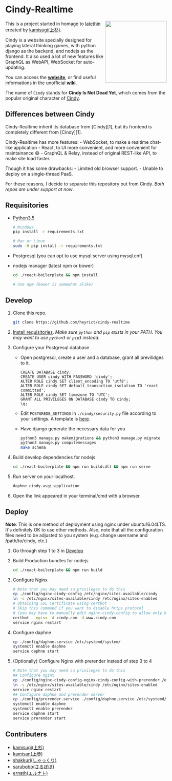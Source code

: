 Cindy-Realtime
==============
<img align="right" height="192" width="192" src="https://github.com/heyrict/cindy-realtime/blob/master/react-boilerplate/app/images/icon-192x192.png" />

This is a project started in homage to [latethin](http://sui-hei.net) created by [kamisugi(上杉)](http://sui-hei.net/mondai/profile/1).

Cindy is a website specially designed for playing lateral thinking games, with python django as the backend, and nodejs as the frontend.
It also used a lot of new features like GraphQL as WebAPI, WebSocket for auto-updating.

You can access the **[website](https://www.cindythink.com/ja/)**, or find useful informations in the unofficial **[wiki](https://wiki3.jp/cindy-lat)**.

The name of `Cindy` stands for **Cindy Is Not Dead Yet**,
which comes from the popular original character of
[Cindy](http://sui-hei.net/app/webroot/pukiwiki/index.php?%E3%82%B7%E3%83%B3%E3%83%87%E3%82%A3).

<div style="clear:both;" />

Differences between Cindy
-------------------------
Cindy-Realtime inherit its database from [Cindy][1], but its frontend is completely different from [Cindy][1].

Cindy-Realtime has more features:
    - WebSocket, to make a realtime chat-like application
    - React, to UI more convenient, and more convenient for maintainance :smile:
    - GraphQL & Relay, instead of original REST-like API, to make site load faster.

Though it has some drawbacks:
    - Limited old browser support.
    - Unable to deploy on a single-thread PaaS.

For these reasons, I decide to separate this repository out from Cindy.
*Both repos are under support at now*.

Requisitories
-----------
- [Python3.5](http://www.python.org)

    ```bash
    # Windows
    pip install -r requirements.txt

    # Mac or Linux
    sudo -H pip install -r requirements.txt
    ```
- Postgresql (you can opt to use mysql server using mysql.cnf)
- nodejs manager (latest npm or bower)

    ```bash
    cd ./react-boilerplate && npm install

    # Use npm (bower is somewhat alike)
    ```

Develop
-------
1. Clone this repo.

    ```bash
    git clone https://github.com/heyrict/cindy-realtime
    ```

2. [Install requisitories](#requisitories).
    *Make sure `python` and `pip` exists in your PATH. You may want to use `python3` or `pip3` instead.*

3. Configure your Postgresql database
    - Open postgresql, create a user and a database, grant all previlidges to it.

      ```postgresql
      CREATE DATABASE cindy;
      CREATE USER cindy WITH PASSWORD 'cindy';
      ALTER ROLE cindy SET client_encoding TO 'utf8';
      ALTER ROLE cindy SET default_transaction_isolation TO 'react committed';
      ALTER ROLE cindy SET timezone TO 'UTC';
      GRANT ALL PRIVILEGES ON DATABASE cindy TO cindy;
      \q;
      ```

    - Edit `POSTGREDB_SETTINGS` in `./cindy/security.py` file according to your settings.
      A template is [here](./cindy/security.py.template).
    - Have django generate the necessary data for you

      ```bash
      python3 manage.py makemigrations && python3 manage.py migrate
      python3 manage.py compilemessages
      make schema
      ```

4. Build develop dependencies for nodejs

   ```bash
   cd ./react-boilerplate && npm run build:dll && npm run serve
   ```

5. Run server on your localhost.

   ```bash
   daphne cindy.asgi:application
   ```

6. Open the link appeared in your terminal/cmd with a browser.


Deploy
------
**Note**: This is one method of deployment using nginx under ubuntu16.04LTS. It's definitely OK to use other methods.
Also, note that all the configuration files need to be adjusted to you system (e.g. change username and /path/to/cindy, etc.)

1. Go through step 1 to 3 in [Develop](#Develop)

2. Build Production bundles for nodejs

   ```bash
   cd ./react-boilerplate && npm run build
   ```

3. Configure Nginx

   ```bash
   # Note that you may need su privileges to do this
   cp ./config/nginx-cindy-config /etc/nginx/sites-available/cindy
   ln -s /etc/nginx/sites-available/cindy /etc/nginx/sites-enabled
   # Obtaining SSL Certificate using certbot
   # Skip this command if you want to disable https protocol
   # (you may have to manually edit nginx-cindy-config to allow only http traffic)
   certbot --nginx -d cindy.com -d www.cindy.com
   service nginx restart
   ```

4. Configure daphne

   ```bash
   cp ./config/daphne.service /etc/systemd/system/
   systemctl enable daphne
   service daphne start
   ```

5. (Optionally) Configure Nginx with prerender instead of step 3 to 4

   ```bash
   # Note that you may need su privileges to do this
   ## Configure nginx
   cp ./config/nginx-cindy-config-nginx-cindy-config-with-prerender /etc/nginx/sites-available/cindy
   ln -s /etc/nginx/sites-available/cindy /etc/nginx/sites-enabled
   service nginx restart
   ## Configure daphne and prerender server
   cp ./config/prerender.service ./config/daphne.service /etc/systemd/system/
   systemctl enable daphne
   systemctl enable prerender
   service daphne start
   service prerender start
   ```


Contributers
------------
- [kamisugi(上杉)](http://sui-hei.net/mondai/profile/1)
- [kamisan(上参)](https://github.com/pb10001)
- [shakkuri(しゃっくり)](http://sui-hei.net/mondai/profile/11752)
- [sarubobo(さるぼぼ)](http://sui-hei.net/mondai/profile/6664)
- [ernath(エルナト)](http://sui-hei.net/mondai/profile/15741)
